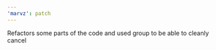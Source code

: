 ```yaml
---
'marvz': patch
---
```


Refactors some parts of the code and used group to be able to cleanly cancel
